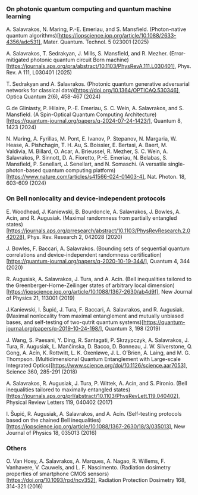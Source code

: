 ### On photonic quantum computing and quantum machine learning

A. Salavrakos, N. Maring, P.-E. Emeriau, and S. Mansfield. (Photon-native quantum algorithms)[https://iopscience.iop.org/article/10.1088/2633-4356/adc531], Mater. Quantum. Technol. 5 023001 (2025)

A. Salavrakos, T. Sedrakyan, J. Mills, S. Mansfield, and R. Mezher. (Error-mitigated photonic quantum circuit Born machine)[https://journals.aps.org/pra/abstract/10.1103/PhysRevA.111.L030401], Phys. Rev. A 111, L030401 (2025)

T. Sedrakyan and A. Salavrakos. (Photonic quantum generative adversarial networks for classical data)[https://doi.org/10.1364/OPTICAQ.530346], Optica Quantum 2(6), 458-467 (2024)

G.de Gliniasty, P. Hilaire, P.-E. Emeriau, S. C. Wein, A. Salavrakos, and S. Mansfield. (A Spin-Optical Quantum Computing Architecture)[https://quantum-journal.org/papers/q-2024-07-24-1423/], Quantum 8, 1423 (2024)

N. Maring, A. Fyrillas, M. Pont, E. Ivanov, P. Stepanov, N. Margaria, W. Hease, A. Pishchagin, T. H. Au, S. Boissier, E. Bertasi, A. Baert, M. Valdivia, M. Billard, O. Acar, A. Brieussel, R. Mezher, S. C. Wein, A. Salavrakos, P. Sinnott, D. A. Fioretto, P.-E. Emeriau, N. Belabas, S. Mansfield, P. Senellart, J. Senellart, and N. Somaschi. (A versatile single-photon-based quantum computing platform)[https://www.nature.com/articles/s41566-024-01403-4], Nat. Photon. 18, 603-609 (2024)


### On Bell nonlocality and device-independent protocols

E. Woodhead, J. Kaniewski, B. Bourdoncle, A. Salavrakos, J. Bowles, A. Acín, and R. Augusiak. (Maximal randomness from partially entangled states)[https://journals.aps.org/prresearch/abstract/10.1103/PhysRevResearch.2.042028], Phys. Rev. Research 2, 042028 (2020)

J. Bowles, F. Baccari, A. Salavrakos. (Bounding sets of sequential quantum correlations and device-independent randomness certification)[https://quantum-journal.org/papers/q-2020-10-19-344/], Quantum 4, 344 (2020)

R. Augusiak, A. Salavrakos, J. Tura, and A. Acín. (Bell inequalities tailored to the Greenberger-Horne-Zeilinger states of arbitrary local dimension)[https://iopscience.iop.org/article/10.1088/1367-2630/ab4d9f], New Journal of Physics 21, 113001 (2019)

J.Kaniewski, I. Šupić, J. Tura, F. Baccari, A. Salavrakos, and R. Augusiak. (Maximal nonlocality from maximal entanglement and mutually unbiased bases, and self-testing of two-qutrit quantum systems)[https://quantum-journal.org/papers/q-2019-10-24-198/], Quantum 3, 198 (2019)

J. Wang, S. Paesani, Y. Ding, R. Santagati, P. Skrzypczyk, A. Salavrakos, J. Tura, R. Augusiak, L. Mančinska, D. Bacco, D. Bonneau, J. W. Silverstone, Q. Gong, A. Acín, K. Rottwitt, L. K. Oxenløwe, J. L. O’Brien, A. Laing, and M. G. Thompson. (Multidimensional Quantum Entanglement with Large-scale Integrated Optics)[https://www.science.org/doi/10.1126/science.aar7053], Science 360, 285-291 (2018)

A. Salavrakos, R. Augusiak, J. Tura, P. Wittek, A. Acín, and S. Pironio. (Bell inequalities tailored to maximally entangled states)[https://journals.aps.org/prl/abstract/10.1103/PhysRevLett.119.040402], Physical Review Letters 119, 040402 (2017)

I. Šupić, R. Augusiak, A. Salavrakos, and A. Acín. (Self-testing protocols based on the chained Bell inequalities)[https://iopscience.iop.org/article/10.1088/1367-2630/18/3/035013], New Journal of Physics 18, 035013 (2016)


### Others

O. Van Hoey, A. Salavrakos, A. Marques, A. Nagao, R. Willems, F. Vanhavere, V. Cauwels, and L.  F. Nascimento. (Radiation dosimetry properties of smartphone CMOS sensors)[https://doi.org/10.1093/rpd/ncv352], Radiation Protection Dosimetry 168, 314-321 (2016)
